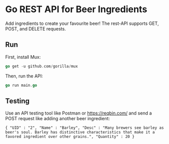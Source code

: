 # Go REST API for Beer Ingredients
Add ingredients to create your favourite beer! The rest-API supports GET, POST, and DELETE requests.

## Run

First, install Mux:
```go
go get -u github.com/gorilla/mux
```

Then, run the API:
```go
go run main.go
```

## Testing

Use an API testing tool like Postman or https://reqbin.com/ and send a POST request like adding another beer ingredient:

``
{
  	"UID" : "2",
	"Name" : "Barley",
	"Desc" : "Many brewers see barley as beer's soul. Barley has distinctive characteristics that make it a favored ingredient over other grains.",
	"Quantity" : 20
}
``